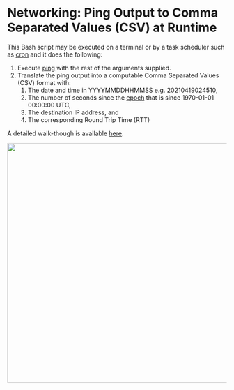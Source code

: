 # Networking: Ping Output to Comma Separated Values (CSV) at Runtime

This Bash script may be executed on a terminal or by a task scheduler such as [cron](https://crontab.guru/) and it does the following:

1. Execute [ping](https://linux.die.net/man/8/ping) with the rest of the arguments supplied.
2. Translate the ping output into a computable Comma Separated Values (CSV) format with:
   1. The date and time in YYYYMMDDHHMMSS e.g. 20210419024510,
   2. The number of seconds since the [epoch](https://linux.die.net/man/1/date) that is since 1970-01-01 00:00:00 UTC,
   3. The destination IP address, and
   4. The corresponding Round Trip Time (RTT)

A detailed walk-though is available [here](https://kurtcms.org/networking-ping-output-to-comma-separated-values-csv-at-runtime/).

<img src="https://kurtcms.org/git/pingc/pingc-screenshot.png" width="550">
